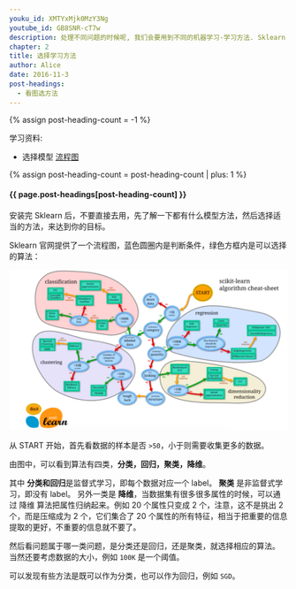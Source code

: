 ```yaml
---
youku_id: XMTYxMjk0MzY3Ng
youtube_id: GB8SNR-cT7w
description: 处理不同问题的时候呢, 我们会要用到不同的机器学习-学习方法. Sklearn 提供了一张非常有用的流程图,供我们选择合适的学习方法. 
chapter: 2
title: 选择学习方法
author: Alice
date: 2016-11-3
post-headings:
  - 看图选方法
---
```

{% assign post-heading-count = -1 %}

学习资料:
  * 选择模型 [流程图](http://scikit-learn.org/stable/tutorial/machine_learning_map/index.html)

{% assign post-heading-count = post-heading-count | plus: 1 %}
<h4 class="tut-h4-pad" id="{{ page.post-headings[post-heading-count] }}">{{ page.post-headings[post-heading-count] }}</h4>

安装完 Sklearn 后，不要直接去用，先了解一下都有什么模型方法，然后选择适当的方法，来达到你的目标。

Sklearn 官网提供了一个流程图，蓝色圆圈内是判断条件，绿色方框内是可以选择的算法：

<img class="course-image" src="/static/results/sklearn/2_1_1.png" alt="{{ page.title }}{% increment image-count %}">

从 START 开始，首先看数据的样本是否 `>50`，小于则需要收集更多的数据。

由图中，可以看到算法有四类，**分类，回归，聚类，降维**。

其中 **分类和回归**是监督式学习，即每个数据对应一个 label。
**聚类** 是非监督式学习，即没有 label。
另外一类是 **降维**，当数据集有很多很多属性的时候，可以通过 降维 算法把属性归纳起来。例如 20 个属性只变成 2 个，注意，这不是挑出 2 个，而是压缩成为 2 个，它们集合了 20 个属性的所有特征，相当于把重要的信息提取的更好，不重要的信息就不要了。

然后看问题属于哪一类问题，是分类还是回归，还是聚类，就选择相应的算法。
当然还要考虑数据的大小，例如 `100K` 是一个阈值。

可以发现有些方法是既可以作为分类，也可以作为回归，例如 `SGD`。